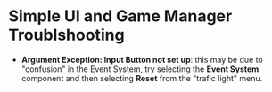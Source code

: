 # Simple UI and Game Manager Troublshooting

* **Argument Exception: Input Button not set up**: this may be due to "confusion" in the Event System, try selecting the **Event System** component and then selecting **Reset** from the "trafic light" menu.
